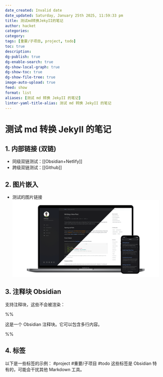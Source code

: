 ```yaml
---
date_created: Invalid date
date_updated: Saturday, January 25th 2025, 11:59:33 pm
title: 测试md转换JekyII的笔记
author: hacket
categories: 
category: 
tags: [重要/子项目, project, todo]
toc: true
description: 
dg-publish: true
dg-enable-search: true
dg-show-local-graph: true
dg-show-toc: true
dg-show-file-tree: true
image-auto-upload: true
feed: show
format: list
aliases: [测试 md 转换 JekyII 的笔记]
linter-yaml-title-alias: 测试 md 转换 JekyII 的笔记
---
```


# 测试 md 转换 JekyII 的笔记

## 1. 内部链接 (双链)

- 同级双链测试：[[Obsidian+Netlify]]
- 跨级双链测试：[[Github]]

## 2. 图片嵌入

- 测试的图片链接
![](https://raw.githubusercontent.com/hacket/ObsidianOSS/master/obsidian/202501060015216.png)

## 3. 注释块 Obsidian

支持注释块，这些不会被渲染：

%%

这是一个 Obsidian 注释块。它可以包含多行内容。

%%

## 4. 标签

以下是一些标签的示例： #project #重要/子项目 #todo 这些标签是 Obsidian 特有的，可能会干扰其他 Markdown 工具。
